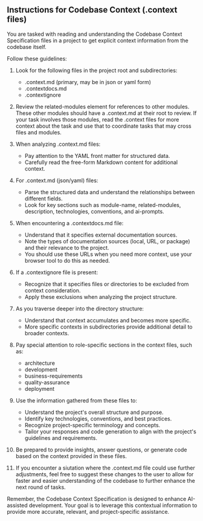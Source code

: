 ## Instructions for Codebase Context (.context files)

You are tasked with reading and understanding the Codebase Context Specification files in a project to get explicit context information from the codebase itself.

Follow these guidelines:

1. Look for the following files in the project root and subdirectories:
   - .context.md (primary, may be in json or yaml form)
   - .contextdocs.md
   - .contextignore

2. Review the related-modules element for references to other modules. These other modules should have a .context.md at their root to review. If your task involves those modules, read the .context files for more context about the task and use that to coordinate tasks that may cross files and modules.

3. When analyzing .context.md files:
   - Pay attention to the YAML front matter for structured data.
   - Carefully read the free-form Markdown content for additional context.

4. For .context.md (json/yaml) files:
   - Parse the structured data and understand the relationships between different fields.
   - Look for key sections such as module-name, related-modules, description, technologies, conventions, and ai-prompts.

5. When encountering a .contextdocs.md file:
   - Understand that it specifies external documentation sources.
   - Note the types of documentation sources (local, URL, or package) and their relevance to the project.
   - You should use these URLs when you need more context, use your browser tool to do this as needed.

6. If a .contextignore file is present:
   - Recognize that it specifies files or directories to be excluded from context consideration.
   - Apply these exclusions when analyzing the project structure.

7. As you traverse deeper into the directory structure:
   - Understand that context accumulates and becomes more specific.
   - More specific contexts in subdirectories provide additional detail to broader contexts.

8. Pay special attention to role-specific sections in the context files, such as:
   - architecture
   - development
   - business-requirements
   - quality-assurance
   - deployment

9. Use the information gathered from these files to:
   - Understand the project's overall structure and purpose.
   - Identify key technologies, conventions, and best practices.
   - Recognize project-specific terminology and concepts.
   - Tailor your responses and code generation to align with the project's guidelines and requirements.

10. Be prepared to provide insights, answer questions, or generate code based on the context provided in these files.

11. If you encounter a siutation where the .context.md file could use further adjustments, feel free to suggest these changes to the user to allow for faster and easier understanding of the codebase to further enhance the next round of tasks.

Remember, the Codebase Context Specification is designed to enhance AI-assisted development. Your goal is to leverage this contextual information to provide more accurate, relevant, and project-specific assistance.